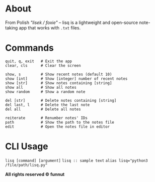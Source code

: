 # About

From Polish *"lisek / foxie"* – lisq is a lightweight and open-source note-taking app that works with `.txt` files.


# Commands

```
quit, q, exit   # Exit the app  
clear, cls      # Clear the screen  

show, s         # Show recent notes (default 10)  
show [int]      # Show [integer] number of recent notes  
show [str]      # Show notes containing [string]  
show all        # Show all notes  
show random     # Show a random note  

del [str]       # Delete notes containing [string]  
del last, l     # Delete the last note  
del all         # Delete all notes  

reiterate       # Renumber notes' IDs  
path            # Show the path to the notes file  
edit            # Open the notes file in editor
```


# CLI Usage

`lisq [command] [argument]`
`lisq :: sample text`
`alias lisq="python3 /file/path/lisq.py"`


**All rights reserved © funnut**
